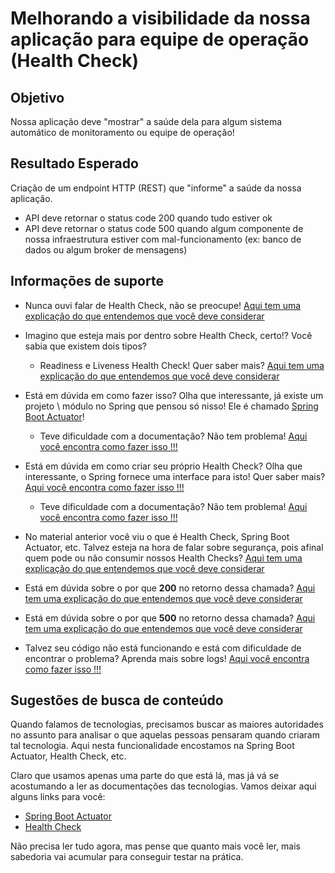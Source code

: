 # Melhorando a visibilidade da nossa aplicação para equipe de operação (Health Check)

## Objetivo

Nossa aplicação deve "mostrar" a saúde dela para algum sistema automático de monitoramento ou equipe de operação!

## Resultado Esperado

Criação de um endpoint HTTP (REST) que "informe" a saúde da nossa aplicação.
* API deve retornar o status code 200 quando tudo estiver ok
* API deve retornar o status code 500 quando algum componente de nossa infraestrutura estiver com mal-funcionamento 
(ex: banco de dados ou algum broker de mensagens)

## Informações de suporte

* Nunca ouvi falar de Health Check, não se preocupe! [Aqui tem uma explicação do que entendemos que você deve considerar](../informacao_procedural/healthcheck.md)

* Imagino que esteja mais por dentro sobre Health Check, certo!? Você sabia que existem dois tipos?
    * Readiness e Liveness Health Check! Quer saber mais?  [Aqui tem uma explicação do que entendemos que você deve considerar](../informacao_procedural/readiness_checks.md)
    
* Está em dúvida em como fazer isso? Olha que interessante, já existe um projeto \ módulo no Spring que pensou só nisso! 
Ele é chamado [Spring Boot Actuator](https://github.com/spring-projects/spring-boot/tree/v2.3.2.RELEASE/spring-boot-project/spring-boot-actuator)!
    * Teve dificuldade com a documentação? Não tem problema! [Aqui você encontra como fazer isso !!!](../informacao_suporte/spring-actuator.md)

* Está em dúvida em como criar seu próprio Health Check? Olha que interessante, o Spring fornece uma interface para isto! 
Quer saber mais? [Aqui você encontra como fazer isso !!!](https://docs.spring.io/spring-boot/docs/current/reference/html/production-ready-features.html#writing-custom-healthindicators)
    * Teve dificuldade com a documentação? Não tem problema! [Aqui você encontra como fazer isso !!!](../informacao_suporte/spring-health-check.md)

* No material anterior você viu o que é Health Check, Spring Boot Actuator, etc. Talvez esteja na hora de falar sobre segurança, pois 
afinal quem pode ou não consumir nossos Health Checks? [Aqui tem uma explicação do que entendemos que você deve considerar](../informacao_procedural/seguranca_cloud_native.md)

* Está em dúvida sobre o por que **200** no retorno dessa chamada? [Aqui tem uma explicação do que entendemos que você deve considerar](../informacao_suporte/rest-200.md)
  
* Está em dúvida sobre o por que **500** no retorno dessa chamada? [Aqui tem uma explicação do que entendemos que você deve considerar](../informacao_suporte/rest-500.md)

* Talvez seu código não está funcionando e está com dificuldade de encontrar o problema? Aprenda mais sobre logs! [Aqui você encontra como fazer isso !!!](../informacao_suporte/spring-logging.md)

## Sugestões de busca de conteúdo

Quando falamos de tecnologias, precisamos buscar as maiores autoridades no assunto para analisar o que aquelas pessoas 
pensaram quando criaram tal tecnologia. Aqui nesta funcionalidade encostamos na Spring Boot Actuator, Health Check, etc.

Claro que usamos apenas uma parte do que está lá, mas já vá se acostumando a ler as documentações das tecnologias.
 Vamos deixar aqui alguns links para você:

- [Spring Boot Actuator](https://docs.spring.io/spring-boot/docs/current/reference/html/production-ready-features.html#production-ready-enabling)
- [Health Check](https://microservices.io/patterns/observability/health-check-api.html)

Não precisa ler tudo agora, mas pense que quanto mais você ler, mais sabedoria vai acumular para conseguir testar na prática.